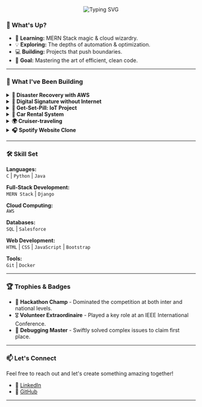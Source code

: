 <div align="center">
  <img src="https://readme-typing-svg.demolab.com?font=Kanit&size=39&pause=1000&color=FFFFFF&center=true&vCenter=true&width=550&height=65&lines=Hey!+I'm+Kushal+Jetty" alt="Typing SVG" />
</div>

### 🚀 What's Up?

- 🌱 **Learning:** MERN Stack magic & cloud wizardry.
- 💡 **Exploring:** The depths of automation & optimization.
- 💻 **Building:** Projects that push boundaries.
- 🎯 **Goal:** Mastering the art of efficient, clean code.

---

### 🔨 What I've Been Building

<details>
  <summary><b>🚀 Disaster Recovery with AWS</b></summary>
  <p>Survived disasters before they even struck by crafting a robust recovery solution. Built with VPCs, subnets, EBS, CloudTrail, and EC2. 🌩️</p>
</details>

<details>
  <summary><b>🔏 Digital Signature without Internet</b></summary>
  <p>Sealed deals without the web! Created a secure signature system using SHA256, cryptography, and keygen magic. PHP and Python were my sidekicks. 📜🔑</p>
</details>

<details>
  <summary><b>💊 Get-Set-Pill: IoT Project</b></summary>
  <p>Never miss a dose again! A nifty IoT system that reminds users to take their meds, using embedded C, NodeMCU, and some Arduino charm. 🛠️💡</p>
</details>

<details>
  <summary><b>🚗 Car Rental System</b></summary>
  <p>Turned car renting into a breeze with Salesforce, featuring a slick carousel and automated queries. Powered by Lightning Web Components. 🏎️</p>
</details>

<details>
  <summary><b>🌍 Cruiser-traveling</b></summary>
  <p>Your next vacation? Just a click away! An end-to-end hotel booking site, complete with CRUD operations, eye-catching animations, and charts. 🌴🛏️</p>
</details>

<details>
  <summary><b>🎧 Spotify Website Clone</b></summary>
  <p>Groove to your favorite tunes with this interactive Spotify front-end clone, made with HTML, CSS, and Bootstrap. 🎵🎸</p>
</details>

---

### 🛠️ Skill Set

**Languages:**  
`C` | `Python` | `Java`

**Full-Stack Development:**  
`MERN Stack` | `Django`

**Cloud Computing:**  
`AWS`

**Databases:**  
`SQL` | `Salesforce`

**Web Development:**  
`HTML` | `CSS` | `JavaScript` | `Bootstrap`

**Tools:**  
`Git` | `Docker`

---

### 🏆 Trophies & Badges

- 🥇 **Hackathon Champ** - Dominated the competition at both inter and national levels.
- 🎖️ **Volunteer Extraordinaire** - Played a key role at an IEEE International Conference.
- 🥇 **Debugging Master** - Swiftly solved complex issues to claim first place.

---

### 📫 Let's Connect

Feel free to reach out and let's create something amazing together!

- 💼 [LinkedIn](https://www.linkedin.com/in/kushaljetty/)
- 🏡 [GitHub](https://github.com/KushalJetty)

---

